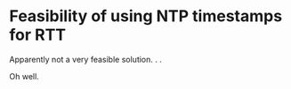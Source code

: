 # Feasibility of using NTP timestamps for RTT

Apparently not a very feasible solution. . .

Oh well.


